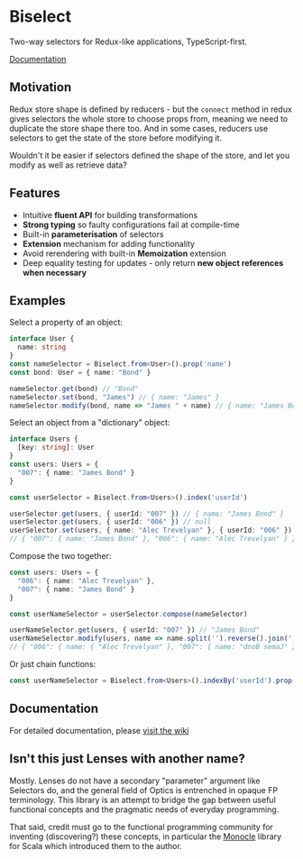 # Biselect

Two-way selectors for Redux-like applications, TypeScript-first.

[Documentation](https://github.com/alexfoxgill/biselect/wiki)

## Motivation

Redux store shape is defined by reducers - but the `connect` method in redux gives selectors the whole store to choose props from, meaning we need to duplicate the store shape there too. And in some cases, reducers use selectors to get the state of the store before modifying it.

Wouldn't it be easier if selectors defined the shape of the store, and let you modify as well as retrieve data?

## Features

* Intuitive **fluent API** for building transformations
* **Strong typing** so faulty configurations fail at compile-time
* Built-in **parameterisation** of selectors
* **Extension** mechanism for adding functionality
* Avoid rerendering with built-in **Memoization** extension
* Deep equality testing for updates - only return **new object references when necessary**

## Examples

Select a property of an object:
```typescript
interface User {
  name: string
}
const nameSelector = Biselect.from<User>().prop('name')
const bond: User = { name: "Bond" }

nameSelector.get(bond) // "Bond"
nameSelector.set(bond, "James") // { name: "James" }
nameSelector.modify(bond, name => "James " + name) // { name: "James Bond" }
```

Select an object from a "dictionary" object:
```typescript
interface Users {
  [key: string]: User
}
const users: Users = {
  "007": { name: "James Bond" }
}

const userSelector = Biselect.from<Users>().index('userId')

userSelector.get(users, { userId: "007" }) // { name: "James Bond" }
userSelector.get(users, { userId: "006" }) // null
userSelector.set(users, { name: "Alec Trevelyan" }, { userId: "006" })
// { "007": { name: "James Bond" }, "006": { name: "Alec Trevelyan" } }
```

Compose the two together:
```typescript
const users: Users = {
  "006": { name: "Alec Trevelyan" },
  "007": { name: "James Bond" }
}

const userNameSelector = userSelector.compose(nameSelector)

userNameSelector.get(users, { userId: "007" }) // "James Bond"
userNameSelector.modify(users, name => name.split('').reverse().join(''), { userId: "007" })
// { "006": { name: { "Alec Trevelyan" }, "007": { name: "dnoB semaJ" }}
```

Or just chain functions:

```typescript
const userNameSelector = Biselect.from<Users>().indexBy('userId').prop('name')
```

## Documentation

For detailed documentation, please [visit the wiki](https://github.com/alexfoxgill/biselect/wiki)

## Isn't this just Lenses with another name?

Mostly. Lenses do not have a secondary "parameter" argument like Selectors do, and the general field of Optics is entrenched in opaque FP terminology. This library is an attempt to bridge the gap between useful functional concepts and the pragmatic needs of everyday programming.

That said, credit must go to the functional programming community for inventing (discovering?) these concepts, in particular the [Monocle](https://github.com/julien-truffaut/Monocle) library for Scala which introduced them to the author.
